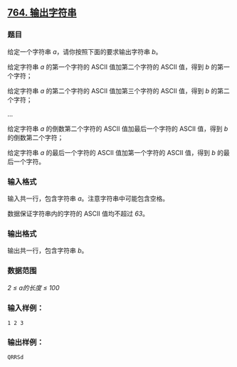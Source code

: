 ## [764. 输出字符串](https://www.acwing.com/problem/content/766/)

### 题目

给定一个字符串 *a*，请你按照下面的要求输出字符串 *b*。

给定字符串 *a* 的第一个字符的 ASCII 值加第二个字符的 ASCII 值，得到 *b* 的第一个字符；

给定字符串 *a* 的第二个字符的 ASCII 值加第三个字符的 ASCII 值，得到 *b* 的第二个字符；

…

给定字符串 *a* 的倒数第二个字符的 ASCII 值加最后一个字符的 ASCII 值，得到 *b* 的倒数第二个字符；

给定字符串 *a* 的最后一个字符的 ASCII 值加第一个字符的 ASCII 值，得到 *b* 的最后一个字符。

### 输入格式

输入共一行，包含字符串 *a*。注意字符串中可能包含空格。

数据保证字符串内的字符的 ASCII 值均不超过 *63*。

### 输出格式

输出共一行，包含字符串 *b*。

### 数据范围

*2 ≤ a的长度 ≤ 100*

### 输入样例：

```
1 2 3
```

### 输出样例：

```
QRRSd
```
